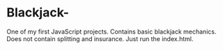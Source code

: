 # Blackjack-
One of my first JavaScript projects. Contains basic blackjack mechanics. Does not contain splitting and insurance. Just run the index.html.
